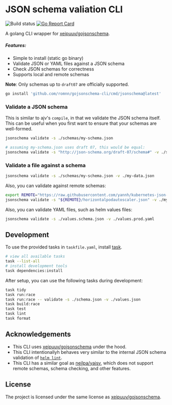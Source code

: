 # JSON schema valiation CLI

![Build status](https://github.com/romnn/gojsonschema-cli/actions/workflows/build.yaml/badge.svg)
[![Go Report Card](https://goreportcard.com/badge/github.com/romnn/gojsonschema-cli)](https://goreportcard.com/report/github.com/romnn/gojsonschema-cli)

A golang CLI wrapper for [xeipuuv/gojsonschema](https://github.com/xeipuuv/gojsonschema).

##### Features:

- Simple to install (static go binary)
- Validate JSON or YAML files against a JSON schema
- Check JSON schemas for correctness
- Supports local and remote schemas

**Note**: Only schemas up to `draft07` are officially supported.

```bash
go install 'github.com/romnn/gojsonschema-cli/cmd/jsonschema@latest'
```

### Validate a JSON schema

This is similar to ajv's `compile`, in that we validate the JSON schema itself.
This can be useful when you first want to ensure that your schemas are well-formed.

```bash
jsonschema validate -s ./schemas/my-schema.json

# assuming my-schema.json uses draft 07, this would be equal:
jsonschema validate -s "http://json-schema.org/draft-07/schema#" -v ./schemas/my-schema.json
```

### Validate a file against a schema

```bash
jsonschema validate -s ./schemas/my-schema.json -v ./my-data.json
```

Also, you can validate against remote schemas:

```bash
export REMOTE="https://raw.githubusercontent.com/yannh/kubernetes-json-schema/master/master-standalone-strict"
jsonschema validate -s "${REMOTE}/horizontalpodautoscaler.json" -v ./my-autoscaler.json
```

Also, you can validate YAML files, such as helm values files:

```bash
jsonschema validate -s ./values.schema.json -v ./values.prod.yaml
```

## Development

To use the provided tasks in `taskfile.yaml`, install [task](https://taskfile.dev/).

```bash
# view all available tasks
task --list-all
# install development tools
task dependencies:install
```

After setup, you can use the following tasks during development:

```bash
task tidy
task run:race
task run:race -- validate -s ./schema.json -v ./values.json
task build:race
task test
task lint
task format
```

## Acknowledgements

- This CLI uses [xeipuuv/gojsonschema](https://github.com/xeipuuv/gojsonschema) under the hood.
- This CLI intentionallyh behaves very similar to the internal JSON schema validation of [`helm lint`](https://github.com/helm/helm/blob/main/pkg/chartutil/jsonschema.go).
- This CLI has a similar goal as [neilpa/yajsv](https://github.com/neilpa/yajsv), which does not support remote schemas, schema checking, and other features.

## License

The project is licensed under the same license as [xeipuuv/gojsonschema](https://github.com/xeipuuv/gojsonschema).
